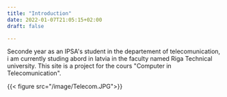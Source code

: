 ```yaml
---
title: "Introduction"
date: 2022-01-07T21:05:15+02:00
draft: false

---
```


Seconde year as an IPSA's student in the departement of telecomunication, i am currently studing abord in latvia in the faculty named Riga Technical university. This site is a project for the cours "Computer in Telecomunication".

{{< figure src="/image/Telecom.JPG">}}